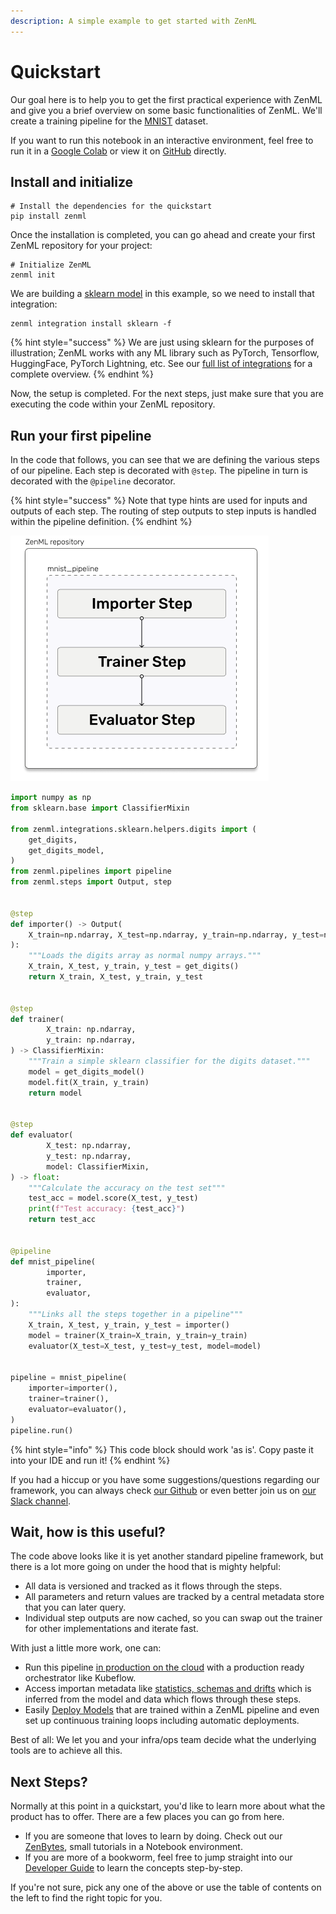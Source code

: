 ```yaml
---
description: A simple example to get started with ZenML
---
```


# Quickstart

Our goal here is to help you to get the first practical experience with ZenML and give you a brief overview on
some basic functionalities of ZenML. We'll create a training pipeline for the [MNIST](http://yann.lecun.com/exdb/mnist/)
dataset.

If you want to run this notebook in an interactive environment, feel free to run it in a
[Google Colab](https://colab.research.google.com/github/zenml-io/zenml/blob/main/examples/quickstart/quickstart.ipynb)
or view it on [GitHub](https://github.com/zenml-io/zenml/tree/main/examples/quickstart) directly.

## Install and initialize

```shell
# Install the dependencies for the quickstart
pip install zenml
```

Once the installation is completed, you can go ahead and create your first ZenML repository for your project:

```shell
# Initialize ZenML
zenml init
```

We are building a [sklearn model](https://scikit-learn.org/stable/) in this example, so we need to install that
integration:

```shell
zenml integration install sklearn -f
```

{% hint style="success" %}
We are just using sklearn for the purposes of illustration; ZenML works with any ML library such as PyTorch, Tensorflow,
HuggingFace, PyTorch Lightning, etc. See our [full list of integrations](../stack_components/integrations.md) for a
complete overview.
{% endhint %}

Now, the setup is completed. For the next steps, just make sure that you are executing the code within your
ZenML repository.

## Run your first pipeline

In the code that follows, you can see that we are defining the various steps of our pipeline. Each step is
decorated with `@step`. The pipeline in turn is decorated with the `@pipeline` decorator.

{% hint style="success" %}
Note that type hints are used for inputs and outputs of each step. The routing of step outputs
to step inputs is handled within the pipeline definition.
{% endhint %}

![Quickstart steps](../assets/quickstart-diagram.png)

```python
import numpy as np
from sklearn.base import ClassifierMixin

from zenml.integrations.sklearn.helpers.digits import (
    get_digits,
    get_digits_model,
)
from zenml.pipelines import pipeline
from zenml.steps import Output, step


@step
def importer() -> Output(
    X_train=np.ndarray, X_test=np.ndarray, y_train=np.ndarray, y_test=np.ndarray
):
    """Loads the digits array as normal numpy arrays."""
    X_train, X_test, y_train, y_test = get_digits()
    return X_train, X_test, y_train, y_test


@step
def trainer(
        X_train: np.ndarray,
        y_train: np.ndarray,
) -> ClassifierMixin:
    """Train a simple sklearn classifier for the digits dataset."""
    model = get_digits_model()
    model.fit(X_train, y_train)
    return model


@step
def evaluator(
        X_test: np.ndarray,
        y_test: np.ndarray,
        model: ClassifierMixin,
) -> float:
    """Calculate the accuracy on the test set"""
    test_acc = model.score(X_test, y_test)
    print(f"Test accuracy: {test_acc}")
    return test_acc


@pipeline
def mnist_pipeline(
        importer,
        trainer,
        evaluator,
):
    """Links all the steps together in a pipeline"""
    X_train, X_test, y_train, y_test = importer()
    model = trainer(X_train=X_train, y_train=y_train)
    evaluator(X_test=X_test, y_test=y_test, model=model)


pipeline = mnist_pipeline(
    importer=importer(),
    trainer=trainer(),
    evaluator=evaluator(),
)
pipeline.run()
```

{% hint style="info" %}
This code block should work 'as is'. Copy paste it into your IDE and run it!
{% endhint %}

If you had a hiccup or you have some suggestions/questions regarding our framework, you can always check
[our Github](https://github.com/zenml-io/zenml) or even better join us on
[our Slack channel](https://zenml.io/slack-invite).

## Wait, how is this useful?

The code above looks like it is yet another standard pipeline framework, but there is a lot more going on under the hood
that is mighty helpful:

- All data is versioned and tracked as it flows through the steps.
- All parameters and return values are tracked by a central metadata store that you can later query.
- Individual step outputs are now cached, so you can swap out the trainer for other implementations and iterate fast.

With just a little more work, one can:

- Run this pipeline [in production on the cloud](../guides/Use%20Cases/guide-aws-gcp-azure.md) with a production
  ready orchestrator like Kubeflow.
- Access importan metadata like [statistics, schemas and drifts](../guides/basics/visualizers.md) which is inferred from
the model and data which flows through these steps.
- Easily [Deploy Models](../advanced_guide/continuous-training-and-deployment.md) that are trained within a ZenML 
pipeline and even set up continuous training loops including automatic deployments.

Best of all: We let you and your infra/ops team decide what the underlying tools are to achieve all this.

## Next Steps?

Normally at this point in a quickstart, you'd like to learn more about what the product has to offer. There are a few 
places you can go from here.

* If you are someone that loves to learn by doing. Check out our [ZenBytes](https://github.com/zenml-io/zenbytes), small
  tutorials in a Notebook environment.
* If you are more of a bookworm, feel free to jump straight into our 
[Developer Guide](../developer-guide/installation.md) to learn the concepts step-by-step.

If you're not sure, pick any one of the above or use the table of contents on the left to find the right topic for you.

